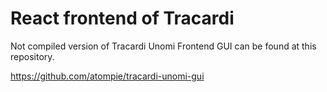 # React frontend of Tracardi

Not compiled version of Tracardi Unomi Frontend GUI can be found at this repository. 

https://github.com/atompie/tracardi-unomi-gui
